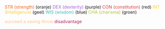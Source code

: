 <span style="color:#f4641e">STR (strength)</span> (oranje)
<span style="color:#a364d9">DEX (dexterity)</span> (purple)
<span style="color:#db3937">CON (constitution)</span> (red)
<span style="color:#fecc2f">INT (Intelligence)</span> (geel)
<span style="color:#33beb7">WIS (wisdom)</span> (blue)
<span style="color:#b2c325">CHA (charisma)</span> (groen)

<span style="color:#f8c48a">succeed a saving throw</span>
<span style="color:#b4245c">disadvantage</span>
